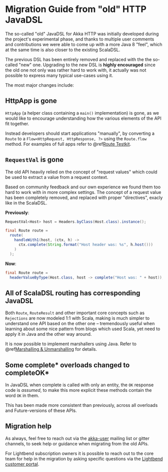 <a id="http-javadsl-migration-guide"></a>
# Migration Guide from "old" HTTP JavaDSL

The so-called "old" JavaDSL for Akka HTTP was initially developed during the project's experimental phase,
and thanks to multiple user comments and contributions we were able to come up with a more Java 8 "feel",
which at the same time is also closer to the existing ScalaDSL.

The previous DSL has been entirely removed and replaced with the the so-called "new" one.
Upgrading to the new DSL is **highly encouraged** since the old one not only was rather hard to work with,
it actually was not possible to express many typical use-cases using it.

The most major changes include:

## HttpApp is gone

`HttpApp` (a helper class containing a `main()` implementation) is gone, as we would like to encourage understanding
how the various elements of the API fit together.

Instead developers should start applications "manually", by converting a `Route` to a `Flow<HttpRequest, HttpResponse, ?>`
using the `Route.flow` method. For examples of full apps refer to @ref[Route Testkit](../../../java/http/routing-dsl/testkit.md#http-testkit-java).

## `RequestVal` is gone

The old API heavily relied on the concept of "request values" which could be used to extract a value from a request context.

Based on community feedback and our own experience we found them too hard to work with in more complex settings.
The concept of a request value has been completely removed, and replaced with proper "directives", exacly like in the ScalaDSL.

**Previously**:

```java
RequestVal<Host> host = Headers.byClass(Host.class).instance();

final Route route =
  route(
    handleWith1(host, (ctx, h) ->
      ctx.complete(String.format("Host header was: %s", h.host()))
    )
  );
```

**Now**:

```java
final Route route =
  headerValueByType(Host.class, host -> complete("Host was: " + host));
```

## All of ScalaDSL routing has corresponding JavaDSL

Both `Route`, `RouteResult` and other important core concepts such as `Rejections` are now modeled 1:1 with Scala,
making is much simpler to understand one API based on the other one – tremendously useful when learning about some nice
pattern from blogs which used Scala, yet need to apply it in Java and the other way around.

It is now possible to implement marshallers using Java. Refer to @ref[Marshalling & Unmarshalling](../../../java/http/routing-dsl/marshalling.md#marshalling-java) for details.

## Some complete* overloads changed to completeOK*

In JavaDSL when complete is called with only an entity, the `OK` response code is *assumed*,
to make this more explicit these methods contain the word `OK` in them.

This has been made more consistent than previously, across all overloads and Future-versions of these APIs.

## Migration help

As always, feel free to reach out via the [akka-user](https://groups.google.com/forum/#!searchin/akka-user/) mailing list or gitter channels,
to seek help or guidance when migrating from the old APIs. 

For Lightbend subscription owners it is possible to reach out to the core team for help in the migration by asking specific 
questions via the [Lightbend customer portal](https://portal.lightbend.com/).
